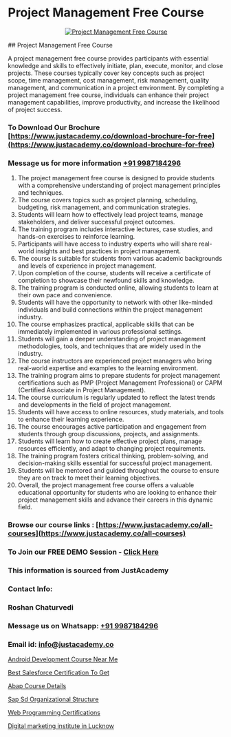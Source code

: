 # Project Management Free Course

<p align="center">
  <a href="https://justacademy.co/course-detail/pmp-certification-training">
    <img src="https://justacademy.co/storage2/course_image/1709713463_course_image.webp" alt="Project Management Free Course">
  </a>
</p>
## Project Management Free Course

A project management free course provides participants with essential knowledge and skills to effectively initiate, plan, execute, monitor, and close projects. These courses typically cover key concepts such as project scope, time management, cost management, risk management, quality management, and communication in a project environment. By completing a project management free course, individuals can enhance their project management capabilities, improve productivity, and increase the likelihood of project success.
### To Download Our Brochure [https://www.justacademy.co/download-brochure-for-free](https://www.justacademy.co/download-brochure-for-free)
### Message us for more information [+91 9987184296](https://api.whatsapp.com/send?phone=919987184296)
1) The project management free course is designed to provide students with a comprehensive understanding of project management principles and techniques. 
2) The course covers topics such as project planning, scheduling, budgeting, risk management, and communication strategies. 
3) Students will learn how to effectively lead project teams, manage stakeholders, and deliver successful project outcomes. 
4) The training program includes interactive lectures, case studies, and hands-on exercises to reinforce learning. 
5) Participants will have access to industry experts who will share real-world insights and best practices in project management. 
6) The course is suitable for students from various academic backgrounds and levels of experience in project management. 
7) Upon completion of the course, students will receive a certificate of completion to showcase their newfound skills and knowledge. 
8) The training program is conducted online, allowing students to learn at their own pace and convenience. 
9) Students will have the opportunity to network with other like-minded individuals and build connections within the project management industry. 
10) The course emphasizes practical, applicable skills that can be immediately implemented in various professional settings. 
11) Students will gain a deeper understanding of project management methodologies, tools, and techniques that are widely used in the industry. 
12) The course instructors are experienced project managers who bring real-world expertise and examples to the learning environment. 
13) The training program aims to prepare students for project management certifications such as PMP (Project Management Professional) or CAPM (Certified Associate in Project Management). 
14) The course curriculum is regularly updated to reflect the latest trends and developments in the field of project management. 
15) Students will have access to online resources, study materials, and tools to enhance their learning experience. 
16) The course encourages active participation and engagement from students through group discussions, projects, and assignments. 
17) Students will learn how to create effective project plans, manage resources efficiently, and adapt to changing project requirements. 
18) The training program fosters critical thinking, problem-solving, and decision-making skills essential for successful project management. 
19) Students will be mentored and guided throughout the course to ensure they are on track to meet their learning objectives. 
20) Overall, the project management free course offers a valuable educational opportunity for students who are looking to enhance their project management skills and advance their careers in this dynamic field.

### Browse our course links : [https://www.justacademy.co/all-courses](https://www.justacademy.co/all-courses) 
### To Join our FREE DEMO Session - [Click Here](https://www.justacademy.co/register-for-course-demo)


### This information is sourced from JustAcademy
### Contact Info:
### Roshan Chaturvedi
### Message us on Whatsapp: [+91 9987184296](https://api.whatsapp.com/send?phone=919987184296)
### Email id: [info@justacademy.co](mailto:info@justacademy.co)
                
[Android Development Course Near Me](https://www.linkedin.com/pulse/android-development-course-near-me-justacademy-cupertino-btvif/)

[Best Salesforce Certification To Get](https://www.linkedin.com/pulse/best-salesforce-certification-get-justacademy-new-york-1d2ff?trackingId=7k3QdYRv9t56mRbEFGHz%2FA%3D%3D&lipi=urn%3Ali%3Apage%3Ad_flagship3_company_admin%3BwtQD6Pu0R9K1Ka8Wqh4DGA%3D%3D)

[Abap Course Details](https://medium.com/@roneet705/abap-course-details-8719ae5dcfdf)

[Sap Sd Organizational Structure](https://medium.com/@namusn/sap-sd-organizational-structure-d7fd6334030a)

[Web Programming Certifications](https://justacademyin.github.io/justacademy/web-programming-certifications)

[Digital marketing institute in Lucknow](https://justacademyin.github.io/justacademy/digital-marketing-institute-in-lucknow)

